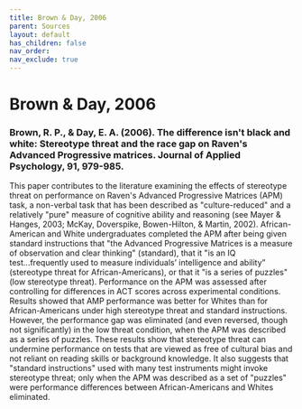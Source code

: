 ```yaml
---
title: Brown & Day, 2006
parent: Sources
layout: default
has_children: false
nav_order: 
nav_exclude: true
---
```


# Brown & Day, 2006

### Brown, R. P., & Day, E. A. (2006). The difference isn't black and white: Stereotype threat and the race gap on Raven's Advanced Progressive matrices. Journal of Applied Psychology, 91, 979-985.

This paper contributes to the literature examining the effects of stereotype threat on performance on Raven's Advanced Progressive Matrices (APM) task, a non-verbal task that has been described as "culture-reduced" and a relatively "pure" measure of cognitive ability and reasoning (see Mayer & Hanges, 2003; McKay, Doverspike, Bowen-Hilton, & Martin, 2002). African-American and White undergraduates completed the APM after being given standard instructions that "the Advanced Progressive Matrices is a measure of observation and clear thinking" (standard), that it "is an IQ test...frequently used to measure individuals’ intelligence and ability” (stereotype threat for African-Americans), or that it "is a series of puzzles" (low stereotype threat). Performance on the APM was assessed after controlling for differences in ACT scores across experimental conditions. Results showed that AMP performance was better for Whites than for African-Americans under high stereotype threat and standard instructions. However, the performance gap was eliminated (and even reversed, though not significantly) in the low threat condition, when the APM was described as a series of puzzles. These results show that stereotype threat can undermine performance on tests that are viewed as free of cultural bias and not reliant on reading skills or background knowledge. It also suggests that "standard instructions" used with many test instruments might invoke stereotype threat; only when the APM was described as a set of "puzzles" were performance differences between African-Americans and Whites eliminated.
